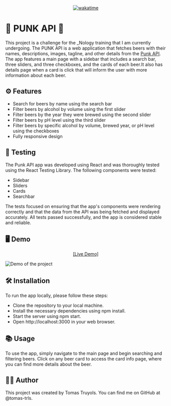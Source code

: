 <div align="center">

[![wakatime](https://wakatime.com/badge/github/tomas-trls/Punk-API.svg?style=for-the-badge)](https://wakatime.com/badge/github/tomas-trls/Punk-API?style=for-the-badge)

</div>

# 🎸 PUNK API 🍻

This project is a challenge for the \_Nology training that I am currently undergoing. The PUNK API is a web application that fetches beers with their names, descriptions, images, tagline, and other details from the <a href="https://punkapi.com/documentation/v2">Punk API</a>. The app features a main page with a sidebar that includes a search bar, three sliders, and three checkboxes, and the cards of each beer.It also has details page when a card is click that will inform the user with more information about each beer.

## ⚙️ Features

- Search for beers by name using the search bar
- Filter beers by alcohol by volume using the first slider
- Filter beers by the year they were brewed using the second slider
- Filter beers by pH level using the third slider
- Filter beers by specific alcohol by volume, brewed year, or pH level using the checkboxes
- Fully responsive design

## 🔮 Testing

The Punk API app was developed using React and was thoroughly tested using the React Testing Library. The following components were tested:

- Sidebar
- Sliders
- Cards
- Searchbar

The tests focused on ensuring that the app's components were rendering correctly and that the data from the API was being fetched and displayed accurately. All tests passed successfully, and the app is considered stable and reliable.

## 🖥️ Demo

<div align="center">
<a  href="https://tomas-trls.github.io/punk-api/">[Live Demo]</a>
</div>

![Demo of the project](imageOfPunkApi.gif)

## 🛠️ Installation

To run the app locally, please follow these steps:

- Clone the repository to your local machine.
- Install the necessary dependencies using npm install.
- Start the server using npm start.
- Open http://localhost:3000 in your web browser.

## 📚 Usage

To use the app, simply navigate to the main page and begin searching and filtering beers. Click on any beer card to access the card info page, where you can find more details about the beer.

## 🧑‍💻 Author

This project was created by Tomas Truyols. You can find me on GitHub at @tomas-trls.
